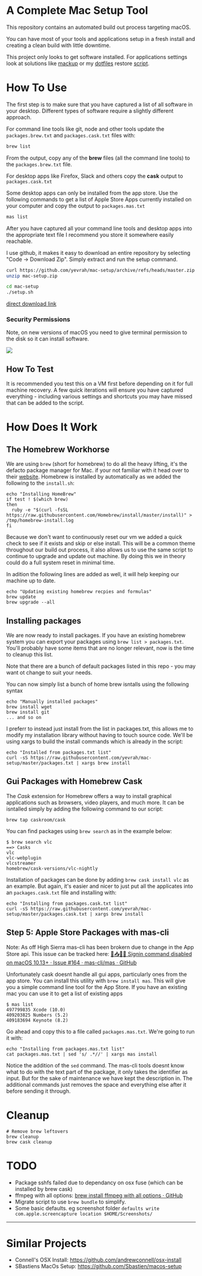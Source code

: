 A Complete Mac Setup Tool
=============================

This repository contains an automated build out process targeting macOS.


You can have most of your tools and applications setup in  a fresh install and creating a clean build with little downtime.



This project only looks to get software installed. For applications settings look at solutions like [mackup](https://github.com/lra/mackup) or my [dotfiles](https://github.com/yevrah/dotfiles) restore [script](https://github.com/yevrah/dotfiles/blob/master/bin/restore.sh).

# How To Use

The first step is to make sure that you have captured a list of all software in your desktop. Different types of software require a slightly different approach.

For command line tools like git, node and other tools update the `packages.brew.txt` and `packages.cask.txt` files with:

```bash
brew list
```

From the output, copy any of the **brew** files (all the command line tools) to the `packages.brew.txt` file.



For desktop apps like Firefox, Slack and others copy the **cask** output to `packages.cask.txt`



Some desktop apps can only be installed from the app store. Use the following commands to get a list of Apple Store Apps currently installed on your computer and copy the output to `packages.mas.txt`



```bash
mas list
```



After you have captured all your command line tools and desktop apps into the appropriate text file I recommend you store it somewhere easily reachable.



I use github, it makes it easy to download an entire repository by selecting "Code -> Download Zip". Simply extract and run the setup command.

```bash
curl https://github.com/yevrah/mac-setup/archive/refs/heads/master.zip -L -o mac-setup.zip
unzip mac-setup.zip

cd mac-setup
./setup.sh
```

[direct download link](https://github.com/yevrah/mac-setup/archive/refs/heads/master.zip)

### Security Permissions

Note, on new versions of macOS you need to give terminal permission to the disk so it can install software.

![](assets/2022-06-27-16-09-48-image.png)



## How To Test

It is recommended you test this on a VM first before depending on it for full machine recovery. A few quick iterations will ensure you have captured everything - including various settings and shortcuts you may have missed that can be added to the script.

# How Does It Work

## The Homebrew Workhorse

We are using `brew` (short for homebrew) to do all the heavy lifting, it's
the defacto package manager for Mac. if your not familiar with it head over to
their [website](https://docs.brew.sh/). Homebrew is installed by automatically as we added the
following to the `install.sh`:

```
echo "Installing HomeBrew"
if test ! $(which brew)
then
  ruby -e "$(curl -fsSL https://raw.githubusercontent.com/Homebrew/install/master/install)" > /tmp/homebrew-install.log
fi
```

Because we don't want to continuously reset our vm we added a quick check to see
if it exists and skip or else install. This will be a common theme throughout
our build out process, it also allows us to use the same script to continue to
upgrade and update out machine. By doing this we in theory could do a full
system reset in minimal time.

In adition the following lines are added as well, it will help keeping our
machine up to date.

```
echo "Updating existing homebrew recpies and formulas"
brew update
brew upgrade --all
```

## Installing packages

We are now ready to install
packages. If you have an existing homebrew system you can export your packages
using `brew list > packages.txt`. You'll probably have some items that are no
longer relevant, now is the time to cleanup this list.

Note that there are a bunch of default packages listed in this repo - you may
want ot change to suit your needs.

You can now simply list a bunch of home brew isntalls using the following syntax

```
echo "Manually installed packages"
brew install wget
brew install git
... and so on
```

I preferr to instead just install from the list in packages.txt, this allows me
to modify my installation library without having to touch source code. We'll be
using xargs to build the install commands which is already in the script:

```
echo "Installed from packages.txt list"
curl -sS https://raw.githubusercontent.com/yevrah/mac-setup/master/packages.txt | xargs brew install
```

## Gui Packages with Homebrew Cask

The *Cask* extension for Homebrew offers a way to install graphical
applications such as browsers, video players, and much more. It can be
isntalled simply by adding the following command to our script:

```
brew tap caskroom/cask
```

You can find packages using `brew search` as in the example below:

```
$ brew search vlc
==> Casks
vlc
vlc-webplugin
vlcstreamer
homebrew/cask-versions/vlc-nightly
```

Installation of packages can be done by adding `brew cask install vlc` as an
example. But again, it's easier and nicer to just put all the applicates into
an `packages.cask.txt` file and installing with:

```
echo "Installing from packages.cask.txt list"
curl -sS https://raw.githubusercontent.com/yevrah/mac-setup/master/packages.cask.txt | xargs brew install
```

## Step 5: Apple Store Packages with mas-cli

Note: As off High Sierra mas-cli has been brokern due to change in the App
Store api. This issue can be tracked here: [🚏📥🙅‍♀️ Signin command disabled on macOS 10.13+ · Issue #164 · mas-cli/mas · GitHub](https://github.com/mas-cli/mas/issues/164)

Unfortunately cask doesnt handle all gui apps, particularly ones from the app
store. You can install this utility with `brew install mas`. This will give you
a simple command line tool for the App Store. If you have an existing mac you
can use it to get a list of existing apps

```
$ mas list
497799835 Xcode (10.0)
409203825 Numbers (5.2)
409183694 Keynote (8.2)
```

Go ahead and copy this to a file called `packages.mas.txt`. We're going to run it with:

```
echo "Installing from packages.mas.txt list"
cat packages.mas.txt | sed 's/ .*//' | xargs mas install
```

Notice the addition of the `sed` command. The mas-cli tools doesnt know what to
do with the text part of the package, it only takes the identifier as input.
But for the sake of maintenance we have kept the description in. The
additional commands just removes the space and everything else after it
before sending it through.

# Cleanup

```
# Remove brew leftovers
brew cleanup
brew cask cleanup
```

# TODO

- Package sshfs failed due to dependancy on osx fuse (which can be installed by brew cask)
- ffmpeg with all options: [brew install ffmpeg with all options · GitHub](https://gist.github.com/Piasy/b5dfd5c048eb69d1b91719988c0325d8)
- Migrate script to use `brew bundle` to simplify.
- Some basic defaults. eg screenshot folder `defaults write com.apple.screencapture location $HOME/Screenshots/`



---

# Similar Projects

* Connell's OSX Install: https://github.com/andrewconnell/osx-install
* SBastiens MacOs Setup: https://github.com/Sbastien/macos-setup
